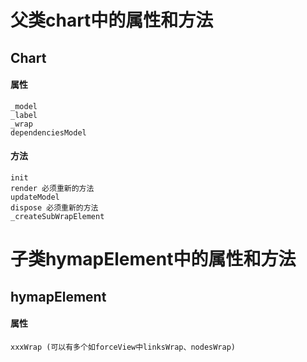 # 父类chart中的属性和方法

## Chart

#### 属性

```
_model     
_label     
_wrap     
dependenciesModel
```

#### 方法

```
init     
render 必须重新的方法    
updateModel       
dispose 必须重新的方法 
_createSubWrapElement
```

# 子类hymapElement中的属性和方法

## hymapElement

#### 属性

```
xxxWrap (可以有多个如forceView中linksWrap、nodesWrap)
```



